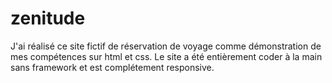 # zenitude
J'ai réalisé ce site fictif de réservation de voyage comme démonstration de mes compétences sur html et css.
Le site a été entièrement coder à la main sans framework et est complétement responsive.
